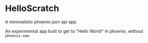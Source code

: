 # HelloScratch

A minimalistic phoenix json api app.

An experimental app built to get to "Hello World" in phoenix, without `phoenix.new`